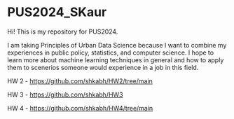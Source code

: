# PUS2024_SKaur
Hi! This is my repository for PUS2024.

I am taking Principles of Urban Data Science because I want to combine my experiences in public policy, statistics, and computer science. I hope to learn more about machine learning techniques in general and how to apply them to scenerios someone would experience in a job in this field.

HW 2 - https://github.com/shkabh/HW2/tree/main

HW 3 - https://github.com/shkabh/HW3

HW 4 - https://github.com/shkabh/HW4/tree/main

